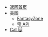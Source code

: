 - [返回首页](Home.md)
- 美图
  - [FantasyZone](PicturesShow/FantasyZone.md "FantasyZone")
  - [雫 API](PicturesShow/Lazy_API.md "雫 API")
- [Cat :cat:](PicturesShow/Cat.md)